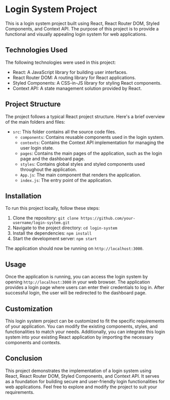 # Login System Project

This is a login system project built using React, React Router DOM, Styled Components, and Context API. The purpose of this project is to provide a functional and visually appealing login system for web applications.

## Technologies Used

The following technologies were used in this project:

- React: A JavaScript library for building user interfaces.
- React Router DOM: A routing library for React applications.
- Styled Components: A CSS-in-JS library for styling React components.
- Context API: A state management solution provided by React.

## Project Structure

The project follows a typical React project structure. Here's a brief overview of the main folders and files:

- `src`: This folder contains all the source code files.
  - `components`: Contains reusable components used in the login system.
  - `contexts`: Contains the Context API implementation for managing the user login state.
  - `pages`: Contains the main pages of the application, such as the login page and the dashboard page.
  - `styles`: Contains global styles and styled components used throughout the application.
  - `App.js`: The main component that renders the application.
  - `index.js`: The entry point of the application.

## Installation

To run this project locally, follow these steps:

1. Clone the repository: `git clone https://github.com/your-username/login-system.git`
2. Navigate to the project directory: `cd login-system`
3. Install the dependencies: `npm install`
4. Start the development server: `npm start`

The application should now be running on `http://localhost:3000`.

## Usage

Once the application is running, you can access the login system by opening `http://localhost:3000` in your web browser. The application provides a login page where users can enter their credentials to log in. After successful login, the user will be redirected to the dashboard page.

## Customization

This login system project can be customized to fit the specific requirements of your application. You can modify the existing components, styles, and functionalities to match your needs. Additionally, you can integrate this login system into your existing React application by importing the necessary components and contexts.

## Conclusion

This project demonstrates the implementation of a login system using React, React Router DOM, Styled Components, and Context API. It serves as a foundation for building secure and user-friendly login functionalities for web applications. Feel free to explore and modify the project to suit your requirements.
